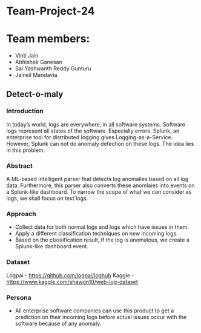 # Team-Project-24

# Team members:
- Vinti Jain
- Abhishek Ganesan
- Sai Yashwanth Reddy Gunturu
- Jaineil Mandavia

## Detect-o-maly 

### Introduction

In today’s world, logs are everywhere, in all software systems. Software logs represent all states of the software. Especially errors. Splunk, an enterprise tool for distributed logging gives Logging-as-a-Service. However, Splunk can not do anomaly detection on these logs. The idea lies in this problem.

### Abstract

A ML-based intelligent parser that detects log anomalies based on all log data. Furthermore, this parser also converts these anomlaies into events on a Splunk-like dashboard. To narrow the scope of what we can consider as logs, we shall focus on text logs.

### Approach
- Collect data for both normal logs and logs which have issues in them. 
- Apply a different classification techniques on new incoming logs.
- Based on the classification result, if the log is anomalous, we create a Splunk-like dashboard event.

### Dataset
Logpai - https://github.com/logpai/loghub
Kaggle - https://www.kaggle.com/shawon10/web-log-dataset

### Persona

- All enterprise software companies can use this product to get a prediction on their incoming logs before actual issues occur with the software because of any anomaly.
